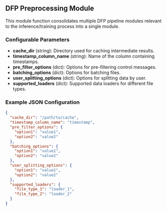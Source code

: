 ## DFP Preprocessing Module

This module function consolidates multiple DFP pipeline modules relevant to the inference/training process into a single module.

### Configurable Parameters

- **cache_dir** (string): Directory used for caching intermediate results.
- **timestamp_column_name** (string): Name of the column containing timestamps.
- **pre_filter_options** (dict): Options for pre-filtering control messages.
- **batching_options** (dict): Options for batching files.
- **user_splitting_options** (dict): Options for splitting data by user.
- **supported_loaders** (dict): Supported data loaders for different file types.

### Example JSON Configuration

```json
{
  "cache_dir": "/path/to/cache",
  "timestamp_column_name": "timestamp",
  "pre_filter_options": {
    "option1": "value1",
    "option2": "value2"
  },
  "batching_options": {
    "option1": "value1",
    "option2": "value2"
  },
  "user_splitting_options": {
    "option1": "value1",
    "option2": "value2"
  },
  "supported_loaders": {
    "file_type_1": "loader_1",
    "file_type_2": "loader_2"
  }
}
```